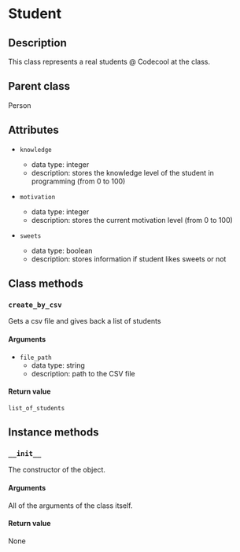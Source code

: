 # Student

## Description
This class represents a real students @ Codecool at the class.

## Parent class
Person

## Attributes
  
* ```knowledge```
  * data type: integer
  * description: stores the knowledge level of the student in programming (from 0 to 100)

* ```motivation```
   * data type: integer
   * description: stores the current motivation level (from 0 to 100)

* ```sweets```
  * data type: boolean
  * description: stores information if student likes sweets or not


## Class methods

### ```create_by_csv```

Gets a csv file and gives back a list of students

#### Arguments
* ```file_path```
  * data type: string
  * description: path to the CSV file

#### Return value

```list_of_students```




## Instance methods

### ```__init__```
The constructor of the object.

#### Arguments

All of the arguments of the class itself.

#### Return value
None
